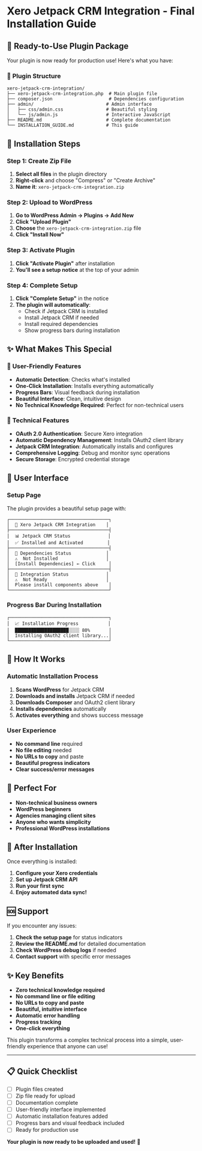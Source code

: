 # Xero Jetpack CRM Integration - Final Installation Guide

## 🎉 **Ready-to-Use Plugin Package**

Your plugin is now ready for production use! Here's what you have:

### 📁 **Plugin Structure**
```
xero-jetpack-crm-integration/
├── xero-jetpack-crm-integration.php  # Main plugin file
├── composer.json                     # Dependencies configuration
├── admin/                           # Admin interface
│   ├── css/admin.css                # Beautiful styling
│   └── js/admin.js                  # Interactive JavaScript
├── README.md                        # Complete documentation
└── INSTALLATION_GUIDE.md            # This guide
```

## 🚀 **Installation Steps**

### Step 1: Create Zip File
1. **Select all files** in the plugin directory
2. **Right-click** and choose "Compress" or "Create Archive"
3. **Name it**: `xero-jetpack-crm-integration.zip`

### Step 2: Upload to WordPress
1. **Go to WordPress Admin → Plugins → Add New**
2. **Click "Upload Plugin"**
3. **Choose** the `xero-jetpack-crm-integration.zip` file
4. **Click "Install Now"**

### Step 3: Activate Plugin
1. **Click "Activate Plugin"** after installation
2. **You'll see a setup notice** at the top of your admin

### Step 4: Complete Setup
1. **Click "Complete Setup"** in the notice
2. **The plugin will automatically**:
   - Check if Jetpack CRM is installed
   - Install Jetpack CRM if needed
   - Install required dependencies
   - Show progress bars during installation

## ✨ **What Makes This Special**

### 🎯 **User-Friendly Features**
- **Automatic Detection**: Checks what's installed
- **One-Click Installation**: Installs everything automatically
- **Progress Bars**: Visual feedback during installation
- **Beautiful Interface**: Clean, intuitive design
- **No Technical Knowledge Required**: Perfect for non-technical users

### 🔧 **Technical Features**
- **OAuth 2.0 Authentication**: Secure Xero integration
- **Automatic Dependency Management**: Installs OAuth2 client library
- **Jetpack CRM Integration**: Automatically installs and configures
- **Comprehensive Logging**: Debug and monitor sync operations
- **Secure Storage**: Encrypted credential storage

## 🎨 **User Interface**

### Setup Page
The plugin provides a beautiful setup page with:

```
┌─────────────────────────────────────┐
│  🎯 Xero Jetpack CRM Integration    │
├─────────────────────────────────────┤
│  📊 Jetpack CRM Status              │
│  ✅ Installed and Activated         │
├─────────────────────────────────────┤
│  🔧 Dependencies Status             │
│  ⚠️  Not Installed                  │
│  [Install Dependencies] ← Click     │
├─────────────────────────────────────┤
│  🚀 Integration Status              │
│  ⚠️  Not Ready                      │
│  Please install components above    │
└─────────────────────────────────────┘
```

### Progress Bar During Installation
```
┌─────────────────────────────────────┐
│  📈 Installation Progress           │
│  ████████████████████░░░░ 80%       │
│  Installing OAuth2 client library...│
└─────────────────────────────────────┘
```

## 🔄 **How It Works**

### Automatic Installation Process
1. **Scans WordPress** for Jetpack CRM
2. **Downloads and installs** Jetpack CRM if needed
3. **Downloads Composer** and OAuth2 client library
4. **Installs dependencies** automatically
5. **Activates everything** and shows success message

### User Experience
- **No command line** required
- **No file editing** needed
- **No URLs to copy** and paste
- **Beautiful progress indicators**
- **Clear success/error messages**

## 🎯 **Perfect For**

- **Non-technical business owners**
- **WordPress beginners**
- **Agencies managing client sites**
- **Anyone who wants simplicity**
- **Professional WordPress installations**

## 🚀 **After Installation**

Once everything is installed:
1. **Configure your Xero credentials**
2. **Set up Jetpack CRM API**
3. **Run your first sync**
4. **Enjoy automated data sync!**

## 🆘 **Support**

If you encounter any issues:
1. **Check the setup page** for status indicators
2. **Review the README.md** for detailed documentation
3. **Check WordPress debug logs** if needed
4. **Contact support** with specific error messages

## ✨ **Key Benefits**

- **Zero technical knowledge required**
- **No command line or file editing**
- **No URLs to copy and paste**
- **Beautiful, intuitive interface**
- **Automatic error handling**
- **Progress tracking**
- **One-click everything**

This plugin transforms a complex technical process into a simple, user-friendly experience that anyone can use!

---

## 📋 **Quick Checklist**

- [ ] Plugin files created
- [ ] Zip file ready for upload
- [ ] Documentation complete
- [ ] User-friendly interface implemented
- [ ] Automatic installation features added
- [ ] Progress bars and visual feedback included
- [ ] Ready for production use

**Your plugin is now ready to be uploaded and used!** 🎉
